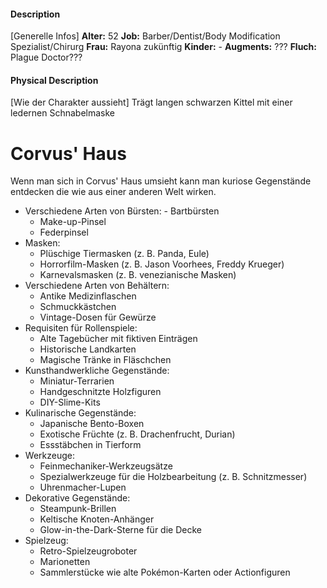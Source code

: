 #### Description
[Generelle Infos]
**Alter:** 52
**Job:** Barber/Dentist/Body Modification Spezialist/Chirurg
**Frau:** Rayona zukünftig
**Kinder:** -
**Augments:** ???
**Fluch:** Plague Doctor???

#### Physical Description
[Wie der Charakter aussieht]
Trägt langen schwarzen Kittel mit einer ledernen Schnabelmaske



# Corvus' Haus

Wenn man sich in Corvus' Haus umsieht kann man kuriose Gegenstände entdecken die wie aus einer anderen Welt wirken.

- Verschiedene Arten von Bürsten:
       - Bartbürsten
    - Make-up-Pinsel
    - Federpinsel
- Masken:
    - Plüschige Tiermasken (z. B. Panda, Eule)
    - Horrorfilm-Masken (z. B. Jason Voorhees, Freddy Krueger)
    - Karnevalsmasken (z. B. venezianische Masken)
- Verschiedene Arten von Behältern:
    - Antike Medizinflaschen
    - Schmuckkästchen
    - Vintage-Dosen für Gewürze
- Requisiten für Rollenspiele:
    - Alte Tagebücher mit fiktiven Einträgen
    - Historische Landkarten
    - Magische Tränke in Fläschchen
- Kunsthandwerkliche Gegenstände:
    - Miniatur-Terrarien
    - Handgeschnitzte Holzfiguren
    - DIY-Slime-Kits
- Kulinarische Gegenstände:
    - Japanische Bento-Boxen
    - Exotische Früchte (z. B. Drachenfrucht, Durian)
    - Essstäbchen in Tierform
- Werkzeuge:
    - Feinmechaniker-Werkzeugsätze
    - Spezialwerkzeuge für die Holzbearbeitung (z. B. Schnitzmesser)
    - Uhrenmacher-Lupen
- Dekorative Gegenstände:
    - Steampunk-Brillen
    - Keltische Knoten-Anhänger
    - Glow-in-the-Dark-Sterne für die Decke
- Spielzeug:
    - Retro-Spielzeugroboter
    - Marionetten
    - Sammlerstücke wie alte Pokémon-Karten oder Actionfiguren